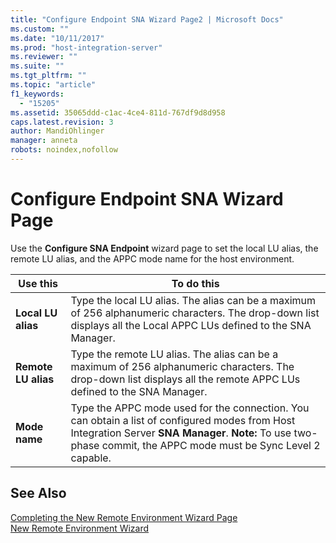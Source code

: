 ```yaml
---
title: "Configure Endpoint SNA Wizard Page2 | Microsoft Docs"
ms.custom: ""
ms.date: "10/11/2017"
ms.prod: "host-integration-server"
ms.reviewer: ""
ms.suite: ""
ms.tgt_pltfrm: ""
ms.topic: "article"
f1_keywords: 
  - "15205"
ms.assetid: 35065ddd-c1ac-4ce4-811d-767df9d8d958
caps.latest.revision: 3
author: MandiOhlinger
manager: anneta
robots: noindex,nofollow
---
```

# Configure Endpoint SNA Wizard Page
Use the **Configure SNA Endpoint** wizard page to set the local LU alias, the remote LU alias, and the APPC mode name for the host environment.  
  
|Use this|To do this|  
|--------------|----------------|  
|**Local LU alias**|Type the local LU alias. The alias can be a maximum of 256 alphanumeric characters. The drop-down list displays all the Local APPC LUs defined to the SNA Manager.|  
|**Remote LU alias**|Type the remote LU alias. The alias can be a maximum of 256 alphanumeric characters. The drop-down list displays all the remote APPC LUs defined to the SNA Manager.|  
|**Mode name**|Type the APPC mode used for the connection. You can obtain a list of configured modes from Host Integration Server **SNA Manager**. **Note:**  To use two-phase commit, the APPC mode must be Sync Level 2 capable.|  
  
## See Also  
 [Completing the New Remote Environment Wizard Page](../core/completing-the-new-remote-environment-wizard-page.md)   
 [New Remote Environment Wizard](../core/new-remote-environment-wizard.md)